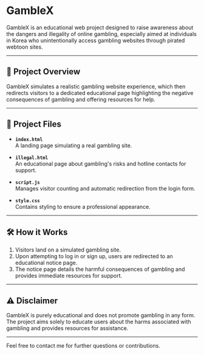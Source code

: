 # GambleX

GambleX is an educational web project designed to raise awareness about the dangers and illegality of online gambling, especially aimed at individuals in Korea who unintentionally access gambling websites through pirated webtoon sites.

---

## 🚀 Project Overview

GambleX simulates a realistic gambling website experience, which then redirects visitors to a dedicated educational page highlighting the negative consequences of gambling and offering resources for help.

---

## 📂 Project Files

- **`index.html`**  
  A landing page simulating a real gambling site.

- **`illegal.html`**  
  An educational page about gambling's risks and hotline contacts for support.

- **`script.js`**  
  Manages visitor counting and automatic redirection from the login form.

- **`style.css`**  
  Contains styling to ensure a professional appearance.

---

## 🛠️ How it Works

1. Visitors land on a simulated gambling site.
2. Upon attempting to log in or sign up, users are redirected to an educational notice page.
3. The notice page details the harmful consequences of gambling and provides immediate resources for support.

---

## ⚠️ Disclaimer

GambleX is purely educational and does not promote gambling in any form. The project aims solely to educate users about the harms associated with gambling and provides resources for assistance.

---

Feel free to contact me for further questions or contributions.
